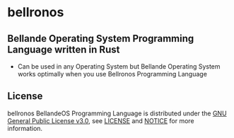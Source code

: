 # bellronos

## Bellande Operating System Programming Language written in Rust
  - Can be used in any Operating System but Bellande Operating System works optimally when you use Bellronos Programming Language



## License

bellronos BellandeOS Programming Language is distributed under the [GNU General Public License v3.0](https://www.gnu.org/licenses/gpl-3.0.en.html), see [LICENSE](https://github.com/Architecture-Mechanism/bellronos/blob/main/LICENSE) and [NOTICE](https://github.com/Architecture-Mechanism/bellronos/blob/main/LICENSE) for more information.
